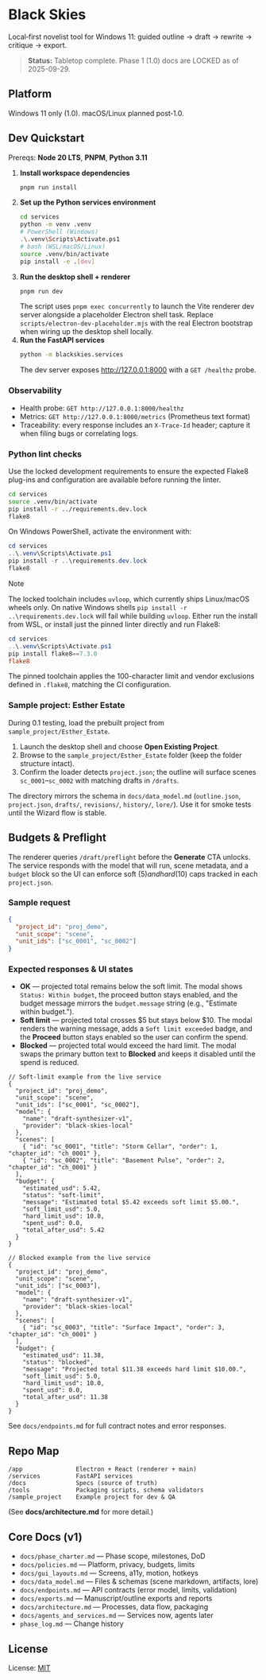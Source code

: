 # Black Skies

Local‑first novelist tool for Windows 11: guided outline → draft → rewrite → critique → export.

> **Status:** Tabletop complete. Phase 1 (1.0) docs are LOCKED as of 2025-09-29.

## Platform
Windows 11 only (1.0). macOS/Linux planned post‑1.0.

## Dev Quickstart
Prereqs: **Node 20 LTS**, **PNPM**, **Python 3.11**

1. **Install workspace dependencies**
   ```bash
   pnpm run install
   ```
2. **Set up the Python services environment**
   ```bash
   cd services
   python -m venv .venv
   # PowerShell (Windows)
   .\.venv\Scripts\Activate.ps1
   # bash (WSL/macOS/Linux)
   source .venv/bin/activate
   pip install -e .[dev]
   ```
3. **Run the desktop shell + renderer**
   ```bash
   pnpm run dev
   ```
   The script uses `pnpm exec concurrently` to launch the Vite renderer dev server alongside a placeholder Electron shell task. Replace `scripts/electron-dev-placeholder.mjs` with the real Electron bootstrap when wiring up the desktop shell locally.
4. **Run the FastAPI services**
   ```bash
   python -m blackskies.services
   ```
   The dev server exposes http://127.0.0.1:8000 with a `GET /healthz` probe.

### Observability

- Health probe: `GET http://127.0.0.1:8000/healthz`
- Metrics: `GET http://127.0.0.1:8000/metrics` (Prometheus text format)
- Traceability: every response includes an `X-Trace-Id` header; capture it when filing bugs or correlating logs.

### Python lint checks

Use the locked development requirements to ensure the expected Flake8 plug-ins and configuration are available before running
the linter.

```bash
cd services
source .venv/bin/activate
pip install -r ../requirements.dev.lock
flake8
```

On Windows PowerShell, activate the environment with:

```powershell
cd services
..\.venv\Scripts\Activate.ps1
pip install -r ..\requirements.dev.lock
flake8
```

> [!NOTE]
> The locked toolchain includes `uvloop`, which currently ships Linux/macOS wheels only. On native Windows shells `pip install -r ..\requirements.dev.lock` will fail while building `uvloop`. Either run the install from WSL, or install just the pinned linter directly and run Flake8:
>
> ```powershell
> cd services
> ..\.venv\Scripts\Activate.ps1
> pip install flake8==7.3.0
> flake8
> ```

The pinned toolchain applies the 100-character limit and vendor exclusions defined in `.flake8`, matching the CI configuration.

### Sample project: Esther Estate

During 0.1 testing, load the prebuilt project from `sample_project/Esther_Estate`.

1. Launch the desktop shell and choose **Open Existing Project**.
2. Browse to the `sample_project/Esther_Estate` folder (keep the folder structure intact).
3. Confirm the loader detects `project.json`; the outline will surface scenes `sc_0001`–`sc_0002` with matching drafts in `/drafts`.

The directory mirrors the schema in `docs/data_model.md` (`outline.json`, `project.json`, `drafts/`, `revisions/`, `history/`, `lore/`). Use it for smoke tests until the Wizard flow is stable.

## Budgets & Preflight
The renderer queries `/draft/preflight` before the **Generate** CTA unlocks. The service responds with the model that will run,
scene metadata, and a `budget` block so the UI can enforce soft ($5) and hard ($10) caps tracked in each `project.json`.

### Sample request
```json
{
  "project_id": "proj_demo",
  "unit_scope": "scene",
  "unit_ids": ["sc_0001", "sc_0002"]
}
```

### Expected responses & UI states
- **OK** — projected total remains below the soft limit. The modal shows `Status: Within budget`, the proceed button stays
  enabled, and the budget message mirrors the `budget.message` string (e.g., "Estimate within budget.").
- **Soft limit** — projected total crosses $5 but stays below $10. The modal renders the warning message, adds a `Soft limit
  exceeded` badge, and the **Proceed** button stays enabled so the user can confirm the spend.
- **Blocked** — projected total would exceed the hard limit. The modal swaps the primary button text to **Blocked** and keeps it
  disabled until the spend is reduced.

```jsonc
// Soft-limit example from the live service
{
  "project_id": "proj_demo",
  "unit_scope": "scene",
  "unit_ids": ["sc_0001", "sc_0002"],
  "model": {
    "name": "draft-synthesizer-v1",
    "provider": "black-skies-local"
  },
  "scenes": [
    { "id": "sc_0001", "title": "Storm Cellar", "order": 1, "chapter_id": "ch_0001" },
    { "id": "sc_0002", "title": "Basement Pulse", "order": 2, "chapter_id": "ch_0001" }
  ],
  "budget": {
    "estimated_usd": 5.42,
    "status": "soft-limit",
    "message": "Estimated total $5.42 exceeds soft limit $5.00.",
    "soft_limit_usd": 5.0,
    "hard_limit_usd": 10.0,
    "spent_usd": 0.0,
    "total_after_usd": 5.42
  }
}
```

```jsonc
// Blocked example from the live service
{
  "project_id": "proj_demo",
  "unit_scope": "scene",
  "unit_ids": ["sc_0003"],
  "model": {
    "name": "draft-synthesizer-v1",
    "provider": "black-skies-local"
  },
  "scenes": [
    { "id": "sc_0003", "title": "Surface Impact", "order": 3, "chapter_id": "ch_0001" }
  ],
  "budget": {
    "estimated_usd": 11.38,
    "status": "blocked",
    "message": "Projected total $11.38 exceeds hard limit $10.00.",
    "soft_limit_usd": 5.0,
    "hard_limit_usd": 10.0,
    "spent_usd": 0.0,
    "total_after_usd": 11.38
  }
}
```

See `docs/endpoints.md` for full contract notes and error responses.

## Repo Map
```
/app               Electron + React (renderer + main)
/services          FastAPI services
/docs              Specs (source of truth)
/tools             Packaging scripts, schema validators
/sample_project    Example project for dev & QA
```
(See **docs/architecture.md** for more detail.)

## Core Docs (v1)
- `docs/phase_charter.md` — Phase scope, milestones, DoD
- `docs/policies.md` — Platform, privacy, budgets, limits
- `docs/gui_layouts.md` — Screens, a11y, motion, hotkeys
- `docs/data_model.md` — Files & schemas (scene markdown, artifacts, lore)
- `docs/endpoints.md` — API contracts (error model, limits, validation)
- `docs/exports.md` — Manuscript/outline exports and reports
- `docs/architecture.md` — Processes, data flow, packaging
- `docs/agents_and_services.md` — Services now, agents later
- `phase_log.md` — Change history

## License
License: [MIT](LICENSE.txt)
